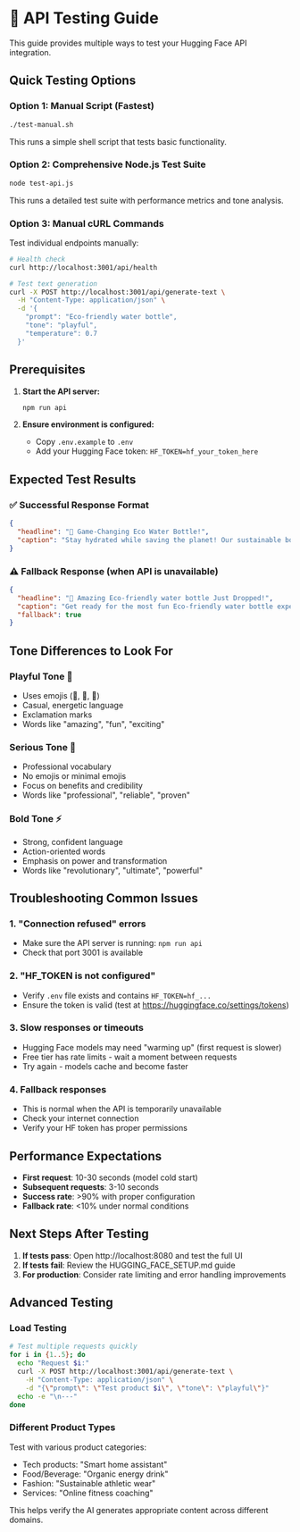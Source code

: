 # 🧪 API Testing Guide

This guide provides multiple ways to test your Hugging Face API integration.

## Quick Testing Options

### Option 1: Manual Script (Fastest)
```bash
./test-manual.sh
```
This runs a simple shell script that tests basic functionality.

### Option 2: Comprehensive Node.js Test Suite
```bash
node test-api.js
```
This runs a detailed test suite with performance metrics and tone analysis.

### Option 3: Manual cURL Commands
Test individual endpoints manually:

```bash
# Health check
curl http://localhost:3001/api/health

# Test text generation
curl -X POST http://localhost:3001/api/generate-text \
  -H "Content-Type: application/json" \
  -d '{
    "prompt": "Eco-friendly water bottle",
    "tone": "playful",
    "temperature": 0.7
  }'
```

## Prerequisites

1. **Start the API server:**
   ```bash
   npm run api
   ```

2. **Ensure environment is configured:**
   - Copy `.env.example` to `.env`
   - Add your Hugging Face token: `HF_TOKEN=hf_your_token_here`

## Expected Test Results

### ✅ Successful Response Format
```json
{
  "headline": "🌱 Game-Changing Eco Water Bottle!",
  "caption": "Stay hydrated while saving the planet! Our sustainable bottle keeps you performing at your peak. 🏃‍♂️💚"
}
```

### ⚠️ Fallback Response (when API is unavailable)
```json
{
  "headline": "🎉 Amazing Eco-friendly water bottle Just Dropped!",
  "caption": "Get ready for the most fun Eco-friendly water bottle experience ever! 🚀 This is going to change everything!",
  "fallback": true
}
```

## Tone Differences to Look For

### Playful Tone 🎉
- Uses emojis (🎉, 🚀, 💚)
- Casual, energetic language
- Exclamation marks
- Words like "amazing", "fun", "exciting"

### Serious Tone 💼
- Professional vocabulary
- No emojis or minimal emojis
- Focus on benefits and credibility
- Words like "professional", "reliable", "proven"

### Bold Tone ⚡
- Strong, confident language
- Action-oriented words
- Emphasis on power and transformation
- Words like "revolutionary", "ultimate", "powerful"

## Troubleshooting Common Issues

### 1. "Connection refused" errors
- Make sure the API server is running: `npm run api`
- Check that port 3001 is available

### 2. "HF_TOKEN is not configured" 
- Verify `.env` file exists and contains `HF_TOKEN=hf_...`
- Ensure the token is valid (test at https://huggingface.co/settings/tokens)

### 3. Slow responses or timeouts
- Hugging Face models may need "warming up" (first request is slower)
- Free tier has rate limits - wait a moment between requests
- Try again - models cache and become faster

### 4. Fallback responses
- This is normal when the API is temporarily unavailable
- Check your internet connection
- Verify your HF token has proper permissions

## Performance Expectations

- **First request**: 10-30 seconds (model cold start)
- **Subsequent requests**: 3-10 seconds
- **Success rate**: >90% with proper configuration
- **Fallback rate**: <10% under normal conditions

## Next Steps After Testing

1. **If tests pass**: Open http://localhost:8080 and test the full UI
2. **If tests fail**: Review the HUGGING_FACE_SETUP.md guide
3. **For production**: Consider rate limiting and error handling improvements

## Advanced Testing

### Load Testing
```bash
# Test multiple requests quickly
for i in {1..5}; do
  echo "Request $i:"
  curl -X POST http://localhost:3001/api/generate-text \
    -H "Content-Type: application/json" \
    -d "{\"prompt\": \"Test product $i\", \"tone\": \"playful\"}"
  echo -e "\n---"
done
```

### Different Product Types
Test with various product categories:
- Tech products: "Smart home assistant"
- Food/Beverage: "Organic energy drink"
- Fashion: "Sustainable athletic wear"
- Services: "Online fitness coaching"

This helps verify the AI generates appropriate content across different domains.
